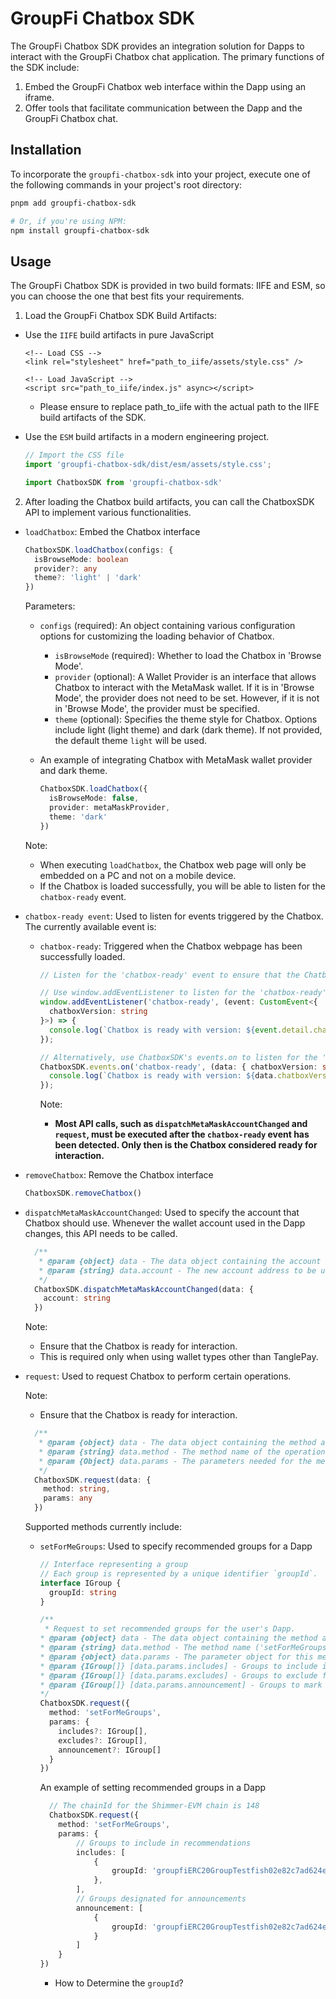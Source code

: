 # GroupFi Chatbox SDK

The GroupFi Chatbox SDK provides an integration solution for Dapps to interact with the GroupFi Chatbox chat application. The primary functions of the SDK include:

1. Embed the GroupFi Chatbox web interface within the Dapp using an iframe.
2. Offer tools that facilitate communication between the Dapp and the GroupFi Chatbox chat.

## Installation
To incorporate the `groupfi-chatbox-sdk` into your project, execute one of the following commands in your project's root directory:


```sh
pnpm add groupfi-chatbox-sdk

# Or, if you're using NPM:
npm install groupfi-chatbox-sdk
```

## Usage
The GroupFi Chatbox SDK is provided in two build formats: IIFE and ESM, so you can choose the one that best fits your requirements.

1. Load the GroupFi Chatbox SDK Build Artifacts:

  * Use the `IIFE` build artifacts in pure JavaScript

      ```
      <!-- Load CSS -->
      <link rel="stylesheet" href="path_to_iife/assets/style.css" />

      <!-- Load JavaScript -->
      <script src="path_to_iife/index.js" async></script>
      ```

    * Please ensure to replace path_to_iife with the actual path to the IIFE build artifacts of the SDK.

  * Use the `ESM` build artifacts in a modern engineering project.

    ```typescript
    // Import the CSS file
    import 'groupfi-chatbox-sdk/dist/esm/assets/style.css';

    import ChatboxSDK from 'groupfi-chatbox-sdk'
    ```

2. After loading the Chatbox build artifacts, you can call the ChatboxSDK API to implement various functionalities.

  * `loadChatbox`: Embed the Chatbox interface

    ```typescript
    ChatboxSDK.loadChatbox(configs: {
      isBrowseMode: boolean
      provider?: any
      theme?: 'light' | 'dark'
    })
    ```
    Parameters:
    * `configs` (required): An object containing various configuration options for customizing the loading behavior of Chatbox.
      * `isBrowseMode` (required): Whether to load the Chatbox in 'Browse Mode'.
      * `provider` (optional): A Wallet Provider is an interface that allows Chatbox to interact with the MetaMask wallet. If it is in 'Browse Mode', the provider does not need to be set. However, if it is not in 'Browse Mode', the provider must be specified.
      * `theme` (optional): Specifies the theme style for Chatbox. Options include light (light theme) and dark (dark theme). If not provided, the default theme `light` will be used.

    * An example of integrating Chatbox with MetaMask wallet provider and dark theme.

      ```typescript
      ChatboxSDK.loadChatbox({
        isBrowseMode: false,
        provider: metaMaskProvider,
        theme: 'dark'
      })
      ```

    Note:
    * When executing `loadChatbox`, the Chatbox web page will only be embedded on a PC and not on a mobile device.
    * If the Chatbox is loaded successfully, you will be able to listen for the `chatbox-ready` event.
  
  * `chatbox-ready event`: Used to listen for events triggered by the Chatbox.
    The currently available event is:
    * `chatbox-ready`: Triggered when the Chatbox webpage has been successfully loaded. 

      ```typescript
      // Listen for the 'chatbox-ready' event to ensure that the Chatbox is ready for interaction.
      
      // Use window.addEventListener to listen for the 'chatbox-ready' event
      window.addEventListener('chatbox-ready', (event: CustomEvent<{
        chatboxVersion: string
      }>) => {
        console.log(`Chatbox is ready with version: ${event.detail.chatboxVersion}`);
      });

      // Alternatively, use ChatboxSDK's events.on to listen for the 'chatbox-ready' event
      ChatboxSDK.events.on('chatbox-ready', (data: { chatboxVersion: string }) => {
        console.log(`Chatbox is ready with version: ${data.chatboxVersion}`);
      });
      
      ```

      Note: 
      * **Most API calls, such as `dispatchMetaMaskAccountChanged` and `request`, must be executed after the `chatbox-ready` event has been detected. Only then is the Chatbox considered ready for interaction.**

  * `removeChatbox`: Remove the Chatbox interface
    ```typescript
    ChatboxSDK.removeChatbox()
    ```
    
  * `dispatchMetaMaskAccountChanged`: Used to specify the account that Chatbox should use. Whenever the wallet account used in the Dapp changes, this API needs to be called. 

    ```typescript
      /**
       * @param {object} data - The data object containing the account information.
       * @param {string} data.account - The new account address to be used by Chatbox.
       */
      ChatboxSDK.dispatchMetaMaskAccountChanged(data: {
        account: string
      })
    ```

    Note:
    * Ensure that the Chatbox is ready for interaction.
    * This is required only when using wallet types other than TanglePay.

  * `request`: Used to request Chatbox to perform certain operations. 

    Note:
    * Ensure that the Chatbox is ready for interaction.
  
  
    ```typescript
      /**
       * @param {object} data - The data object containing the method and parameters for the request.
       * @param {string} data.method - The method name of the operation to be performed by Chatbox.
       * @param {Object} data.params - The parameters needed for the method.
       */
      ChatboxSDK.request(data: {
        method: string,
        params: any
      })
    ```

    Supported methods currently include:
      * `setForMeGroups`: Used to specify recommended groups for a Dapp

        ```typescript
        // Interface representing a group
        // Each group is represented by a unique identifier `groupId`.
        interface IGroup {
          groupId: string
        }

        /**
         * Request to set recommended groups for the user's Dapp.
        * @param {object} data - The data object containing the method and parameters for the request.
        * @param {string} data.method - The method name ('setForMeGroups').
        * @param {object} data.params - The parameter object for this method.
        * @param {IGroup[]} [data.params.includes] - Groups to include in recommendations.
        * @param {IGroup[]} [data.params.excludes] - Groups to exclude from all groups.
        * @param {IGroup[]} [data.params.announcement] - Groups to mark as announcement groups. The announcement group has a special style.
        */
        ChatboxSDK.request({
          method: 'setForMeGroups',
          params: {
            includes?: IGroup[],
            excludes?: IGroup[],
            announcement?: IGroup[]
          }
        })
        ```

        An example of setting recommended groups in a Dapp

        ```typescript
          // The chainId for the Shimmer-EVM chain is 148
          ChatboxSDK.request({
            method: 'setForMeGroups',
            params: {
                // Groups to include in recommendations
                includes: [
                    {
                        groupId: 'groupfiERC20GroupTestfish02e82c7ad624e3cf9fd5506ac4ff9a5a10bfd642838457858a5f1d5864c8e4ac'
                    },
                ],
                // Groups designated for announcements
                announcement: [
                    {
                        groupId: 'groupfiERC20GroupTestfish02e82c7ad624e3cf9fd5506ac4ff9a5a10bfd642838457858a5f1d5864c8e4ac'
                    }
                ]
            }
        })
        ```

        * How to Determine the `groupId`?

